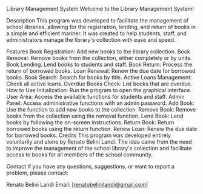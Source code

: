 Library Management System
Welcome to the Library Management System!

Description
This program was developed to facilitate the management of school libraries, allowing for the registration, lending, and return of books in a simple and efficient manner. It was created to help students, staff, and administrators manage the library's collection with ease and speed.

Features
Book Registration: Add new books to the library collection.
Book Removal: Remove books from the collection, either completely or by units.
Book Lending: Lend books to students and staff.
Book Return: Process the return of borrowed books.
Loan Renewal: Renew the due date for borrowed books.
Book Search: Search for books by title.
Active Loans Management: Check all active loans.
Overdue Books Check: List books that are overdue.
How to Use
Initialization: Run the program to open the graphical interface.
User Area: Access the available functions for students and staff.
Admin Panel: Access administrative functions with an admin password.
Add Book: Use the function to add new books to the collection.
Remove Book: Remove books from the collection using the removal function.
Lend Book: Lend books by following the on-screen instructions.
Return Book: Return borrowed books using the return function.
Renew Loan: Renew the due date for borrowed books.
Credits
This program was developed entirely voluntarily and alone by Renato Belini Landi. The idea came from the need to improve the management of the school library's collection and facilitate access to books for all members of the school community.

Contact
If you have any questions, suggestions, or want to report a problem, please contact:

Renato Belini Landi
Email: [renatobelinilandi@gmail.com]

